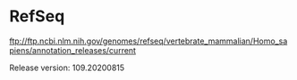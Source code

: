 # RefSeq

ftp://ftp.ncbi.nlm.nih.gov/genomes/refseq/vertebrate_mammalian/Homo_sapiens/annotation_releases/current

Release version: 109.20200815

